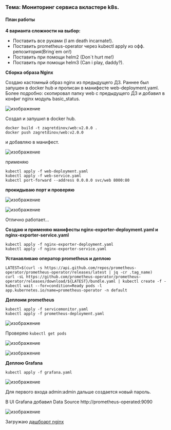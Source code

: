 ### Тема: Мониторинг сервиса вкластере k8s.
#### План работы

__4 варианта сложности на выбор:__

- Поставить все руками (I am death incarnate!). 
- Поставить prometheus-operator через kubectl apply из офф. репозитория(Bring`em on!)
- Поставить при помощи helm2 (Don`t hurt me!) 
- Поставить при помощи helm3 (Can i play, daddy?).

__Сборка образа Nginx__

Создаю кастомный  образ  nginx из предыдущего ДЗ. Раннее был запушен в docker hub и прописан в манифесте web-deployment.yaml.
Более подробно: скопировал папку web с предыдущего ДЗ и добавил в конфиг nginx модуль basic_status.

![изображение](https://github.com/otus-kuber-2023-10/zagretdinov-d_platform/assets/85208391/6d41c66d-82b5-411d-82c3-fc308f6b85c6)

Создал и запушил в docker hub.

```
docker build -t zagretdinov/web:v2.0.0 .
docker push zagretdinov/web:v2.0.0
```
и добавляю в манифест.

![изображение](https://github.com/otus-kuber-2023-10/zagretdinov-d_platform/assets/85208391/a70f1058-eb62-408a-b0ab-3bc70b299b7f)

применяю

```
kubectl apply -f web-deployment.yaml
kubectl apply -f web-service.yaml
kubectl port-forward --address 0.0.0.0 svc/web 8000:80
```

__прокидываю порт и проверяю__

![изображение](https://github.com/otus-kuber-2023-10/zagretdinov-d_platform/assets/85208391/ec203a9d-0c6a-42db-ab35-c8ef52c98492)

![изображение](https://github.com/otus-kuber-2023-10/zagretdinov-d_platform/assets/85208391/6d012370-64a7-4064-9ede-0117b17cdb22)


Отлично работает...

__Создаю и применяю манифесты nginx-exporter-deployment.yaml и nginx-exporter-service.yaml__

```
kubectl apply -f nginx-exporter-deployment.yaml
kubectl apply -f nginx-exporter-service.yaml
```

__Устанавливаю оператор prometheus и деплою__

```
LATEST=$(curl -s https://api.github.com/repos/prometheus-operator/prometheus-operator/releases/latest | jq -cr .tag_name)
curl -sL https://github.com/prometheus-operator/prometheus-operator/releases/download/${LATEST}/bundle.yaml | kubectl create -f -
kubectl wait --for=condition=Ready pods -l  app.kubernetes.io/name=prometheus-operator -n default
```

__Деплоим prometheus__

```
kubectl apply -f servicemonitor.yaml
kubectl apply -f prometheus-deployment.yaml
```


![изображение](https://github.com/otus-kuber-2023-10/zagretdinov-d_platform/assets/85208391/6b960cff-abfa-4cdb-ae04-22cb54aaa2b7)


Проверяю ```kubectl get pods```

![изображение](https://github.com/otus-kuber-2023-10/zagretdinov-d_platform/assets/85208391/7c01f8cc-2978-4c1f-8759-ee38f1f0b9e7)

![изображение](https://github.com/otus-kuber-2023-10/zagretdinov-d_platform/assets/85208391/b4135246-8ae5-4488-bf8e-4895f8afe9cf)

__Деплою Grafana__

```
kubectl apply -f grafana.yaml
```

![изображение](https://github.com/otus-kuber-2023-10/zagretdinov-d_platform/assets/85208391/2378f689-e09e-4e4e-bb8f-6e116f76a226)

Для первого входа admin:admin дальше создается новый пароль.

В UI Grafana добавил Data Source http://prometheus-operated:9090

![изображение](https://github.com/otus-kuber-2023-10/zagretdinov-d_platform/assets/85208391/23d5ea11-83a7-4493-97ab-91c1c0758311)

Загружаю [дашбоарт nginx](https://grafana.com/grafana/dashboards/12708-nginx/)

